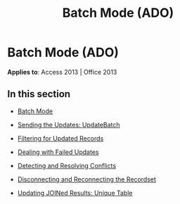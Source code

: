 ﻿---
title: Batch Mode (ADO)
TOCTitle: Batch Mode
ms:assetid: a67dc9ec-10b7-4b46-8110-21c0f6592fb7
ms:mtpsurl: https://msdn.microsoft.com/en-us/library/JJ249770(v=office.15)
ms:contentKeyID: 48546857
ms.date: 09/18/2015
mtps_version: v=office.15
---

# Batch Mode (ADO)


**Applies to**: Access 2013 | Office 2013

## In this section

  - [Batch Mode](batch-mode.md)

  - [Sending the Updates: UpdateBatch](sending-the-updates-updatebatch.md)

  - [Filtering for Updated Records](filtering-for-updated-records.md)

  - [Dealing with Failed Updates](dealing-with-failed-updates.md)

  - [Detecting and Resolving Conflicts](detecting-and-resolving-conflicts.md)

  - [Disconnecting and Reconnecting the Recordset](disconnecting-and-reconnecting-the-recordset.md)

  - [Updating JOINed Results: Unique Table](updating-joined-results-unique-table.md)

